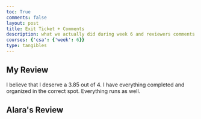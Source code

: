 ```yaml
---
toc: True
comments: false
layout: post
title: Exit Ticket + Comments
description: what we actually did during week 6 and reviewers comments from web programing basics test
courses: {'csa': {'week': 6}}
type: tangibles
---
```

## My Review
I believe that I deserve a 3.85 out of 4. I have everything completed and organized in the correct spot. Everything runs as well. 

## Alara's Review